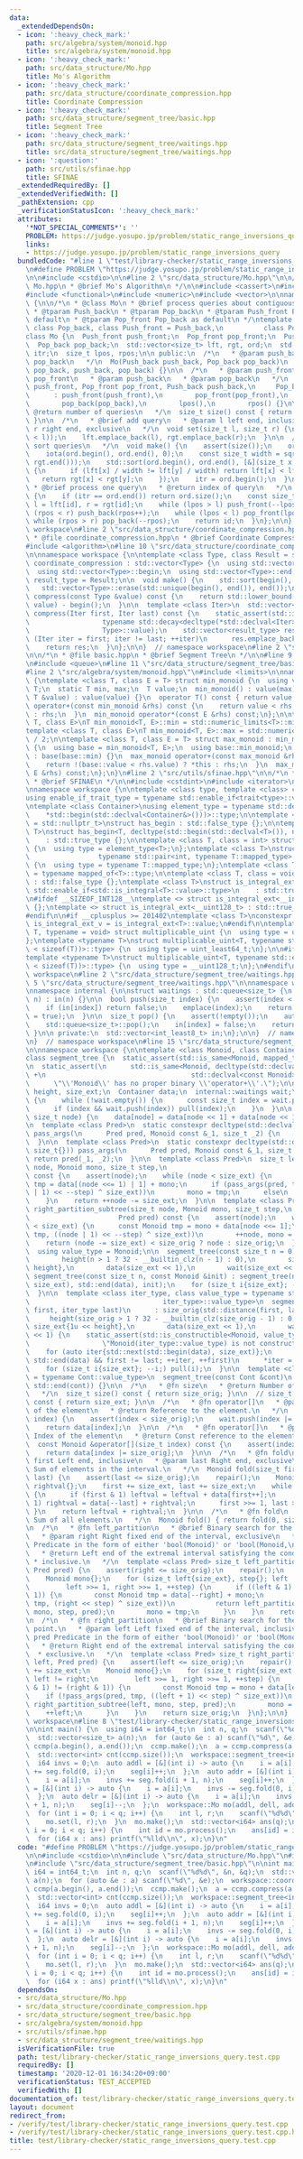 ```yaml
---
data:
  _extendedDependsOn:
  - icon: ':heavy_check_mark:'
    path: src/algebra/system/monoid.hpp
    title: src/algebra/system/monoid.hpp
  - icon: ':heavy_check_mark:'
    path: src/data_structure/Mo.hpp
    title: Mo's Algorithm
  - icon: ':heavy_check_mark:'
    path: src/data_structure/coordinate_compression.hpp
    title: Coordinate Compression
  - icon: ':heavy_check_mark:'
    path: src/data_structure/segment_tree/basic.hpp
    title: Segment Tree
  - icon: ':heavy_check_mark:'
    path: src/data_structure/segment_tree/waitings.hpp
    title: src/data_structure/segment_tree/waitings.hpp
  - icon: ':question:'
    path: src/utils/sfinae.hpp
    title: SFINAE
  _extendedRequiredBy: []
  _extendedVerifiedWith: []
  _pathExtension: cpp
  _verificationStatusIcon: ':heavy_check_mark:'
  attributes:
    '*NOT_SPECIAL_COMMENTS*': ''
    PROBLEM: https://judge.yosupo.jp/problem/static_range_inversions_query
    links:
    - https://judge.yosupo.jp/problem/static_range_inversions_query
  bundledCode: "#line 1 \"test/library-checker/static_range_inversions_query.test.cpp\"\
    \n#define PROBLEM \"https://judge.yosupo.jp/problem/static_range_inversions_query\"\
    \n\n#include <cstdio>\n\n#line 2 \"src/data_structure/Mo.hpp\"\n\n/*\n * @file\
    \ Mo.hpp\n * @brief Mo's Algorithm\n */\n\n#include <cassert>\n#include <cmath>\n\
    #include <functional>\n#include <numeric>\n#include <vector>\n\nnamespace workspace\
    \ {\n\n/*\n * @class Mo\n * @brief process queries about contiguous subarray\n\
    \ * @tparam Push_back\n * @tparam Pop_back\n * @tparam Push_front Push_back as\
    \ default\n * @tparam Pop_front Pop_back as default\n */\ntemplate <class Push_back,\
    \ class Pop_back, class Push_front = Push_back,\n          class Pop_front = Pop_back>\n\
    class Mo {\n  Push_front push_front;\n  Pop_front pop_front;\n  Push_back push_back;\n\
    \  Pop_back pop_back;\n  std::vector<size_t> lft, rgt, ord;\n  std::vector<size_t>::iterator\
    \ itr;\n  size_t lpos, rpos;\n\n public:\n  /*\n   * @param push_back\n   * @param\
    \ pop_back\n   */\n  Mo(Push_back push_back, Pop_back pop_back)\n      : Mo(push_back,\
    \ pop_back, push_back, pop_back) {}\n\n  /*\n   * @param push_front\n   * @param\
    \ pop_front\n   * @param push_back\n   * @param pop_back\n   */\n  Mo(Push_front\
    \ push_front, Pop_front pop_front, Push_back push_back,\n     Pop_back pop_back)\n\
    \      : push_front(push_front),\n        pop_front(pop_front),\n        push_back(push_back),\n\
    \        pop_back(pop_back),\n        lpos(),\n        rpos() {}\n\n  /*\n   *\
    \ @return number of queries\n   */\n  size_t size() const { return lft.size();\
    \ }\n\n  /*\n   * @brief add query\n   * @param l left end, inclusive\n   * @param\
    \ r right end, exclusive\n   */\n  void set(size_t l, size_t r) {\n    assert(!(r\
    \ < l));\n    lft.emplace_back(l), rgt.emplace_back(r);\n  }\n\n  /*\n   * @brief\
    \ sort queries\n   */\n  void make() {\n    assert(size());\n    ord.resize(size());\n\
    \    iota(ord.begin(), ord.end(), 0);\n    const size_t width = sqrt(*max_element(rgt.begin(),\
    \ rgt.end()));\n    std::sort(ord.begin(), ord.end(), [&](size_t x, size_t y)\
    \ {\n      if (lft[x] / width != lft[y] / width) return lft[x] < lft[y];\n   \
    \   return rgt[x] < rgt[y];\n    });\n    itr = ord.begin();\n  }\n\n  /*\n  \
    \ * @brief process one query\n   * @return index of query\n   */\n  size_t process()\
    \ {\n    if (itr == ord.end()) return ord.size();\n    const size_t id = *itr++,\
    \ l = lft[id], r = rgt[id];\n    while (lpos > l) push_front(--lpos);\n    while\
    \ (rpos < r) push_back(rpos++);\n    while (lpos < l) pop_front(lpos++);\n   \
    \ while (rpos > r) pop_back(--rpos);\n    return id;\n  }\n};\n\n}  // namespace\
    \ workspace\n#line 2 \"src/data_structure/coordinate_compression.hpp\"\n\n/*\n\
    \ * @file coordinate_compression.hpp\n * @brief Coordinate Compression\n */\n\n\
    #include <algorithm>\n#line 10 \"src/data_structure/coordinate_compression.hpp\"\
    \n\nnamespace workspace {\n\ntemplate <class Type, class Result = size_t>\nstruct\
    \ coordinate_compression : std::vector<Type> {\n  using std::vector<Type>::vector;\n\
    \  using std::vector<Type>::begin;\n  using std::vector<Type>::end;\n\n  using\
    \ result_type = Result;\n\n  void make() {\n    std::sort(begin(), end());\n \
    \   std::vector<Type>::erase(std::unique(begin(), end()), end());\n  }\n\n  result_type\
    \ compress(const Type &value) const {\n    return std::lower_bound(begin(), end(),\
    \ value) - begin();\n  }\n\n  template <class Iter>\n  std::vector<result_type>\
    \ compress(Iter first, Iter last) const {\n    static_assert(std::is_convertible<\n\
    \                  typename std::decay<decltype(*std::declval<Iter>())>::type,\n\
    \                  Type>::value);\n    std::vector<result_type> res;\n    for\
    \ (Iter iter = first; iter != last; ++iter)\n      res.emplace_back(compress(*iter));\n\
    \    return res;\n  }\n};\n\n}  // namespace workspace\n#line 2 \"src/data_structure/segment_tree/basic.hpp\"\
    \n\n/*\n * @file basic.hpp\n * @brief Segment Tree\n */\n\n#line 9 \"src/data_structure/segment_tree/basic.hpp\"\
    \n#include <queue>\n#line 11 \"src/data_structure/segment_tree/basic.hpp\"\n\n\
    #line 2 \"src/algebra/system/monoid.hpp\"\n#include <limits>\n\nnamespace workspace\
    \ {\ntemplate <class T, class E = T> struct min_monoid {\n  using value_type =\
    \ T;\n  static T min, max;\n  T value;\n  min_monoid() : value(max) {}\n  min_monoid(const\
    \ T &value) : value(value) {}\n  operator T() const { return value; }\n  min_monoid\
    \ operator+(const min_monoid &rhs) const {\n    return value < rhs.value ? *this\
    \ : rhs;\n  }\n  min_monoid operator*(const E &rhs) const;\n};\n\ntemplate <class\
    \ T, class E>\nT min_monoid<T, E>::min = std::numeric_limits<T>::min() / 2;\n\
    template <class T, class E>\nT min_monoid<T, E>::max = std::numeric_limits<T>::max()\
    \ / 2;\n\ntemplate <class T, class E = T> struct max_monoid : min_monoid<T, E>\
    \ {\n  using base = min_monoid<T, E>;\n  using base::min_monoid;\n  max_monoid()\
    \ : base(base::min) {}\n  max_monoid operator+(const max_monoid &rhs) const {\n\
    \    return !(base::value < rhs.value) ? *this : rhs;\n  }\n  max_monoid operator*(const\
    \ E &rhs) const;\n};\n}\n#line 2 \"src/utils/sfinae.hpp\"\n\n/*\n * @file sfinae.hpp\n\
    \ * @brief SFINAE\n */\n\n#include <cstdint>\n#include <iterator>\n#include <type_traits>\n\
    \nnamespace workspace {\n\ntemplate <class type, template <class> class trait>\n\
    using enable_if_trait_type = typename std::enable_if<trait<type>::value>::type;\n\
    \ntemplate <class Container>\nusing element_type = typename std::decay<decltype(\n\
    \    *std::begin(std::declval<Container&>()))>::type;\n\ntemplate <class T, class\
    \ = std::nullptr_t>\nstruct has_begin : std::false_type {};\n\ntemplate <class\
    \ T>\nstruct has_begin<T, decltype(std::begin(std::declval<T>()), nullptr)>\n\
    \    : std::true_type {};\n\ntemplate <class T, class = int> struct mapped_of\
    \ {\n  using type = element_type<T>;\n};\ntemplate <class T>\nstruct mapped_of<T,\n\
    \                 typename std::pair<int, typename T::mapped_type>::first_type>\
    \ {\n  using type = typename T::mapped_type;\n};\ntemplate <class T> using mapped_type\
    \ = typename mapped_of<T>::type;\n\ntemplate <class T, class = void> struct is_integral_ext\
    \ : std::false_type {};\ntemplate <class T>\nstruct is_integral_ext<\n    T, typename\
    \ std::enable_if<std::is_integral<T>::value>::type>\n    : std::true_type {};\n\
    \n#ifdef __SIZEOF_INT128__\ntemplate <> struct is_integral_ext<__int128_t> : std::true_type\
    \ {};\ntemplate <> struct is_integral_ext<__uint128_t> : std::true_type {};\n\
    #endif\n\n#if __cplusplus >= 201402\ntemplate <class T>\nconstexpr static bool\
    \ is_integral_ext_v = is_integral_ext<T>::value;\n#endif\n\ntemplate <typename\
    \ T, typename = void> struct multiplicable_uint {\n  using type = uint_least32_t;\n\
    };\ntemplate <typename T>\nstruct multiplicable_uint<T, typename std::enable_if<(2\
    \ < sizeof(T))>::type> {\n  using type = uint_least64_t;\n};\n\n#ifdef __SIZEOF_INT128__\n\
    template <typename T>\nstruct multiplicable_uint<T, typename std::enable_if<(4\
    \ < sizeof(T))>::type> {\n  using type = __uint128_t;\n};\n#endif\n\n}  // namespace\
    \ workspace\n#line 2 \"src/data_structure/segment_tree/waitings.hpp\"\n\n#line\
    \ 5 \"src/data_structure/segment_tree/waitings.hpp\"\n\nnamespace workspace {\n\
    \nnamespace internal {\n\nstruct waitings : std::queue<size_t> {\n  waitings(size_t\
    \ n) : in(n) {}\n\n  bool push(size_t index) {\n    assert(index < in.size());\n\
    \    if (in[index]) return false;\n    emplace(index);\n    return (in[index]\
    \ = true);\n  }\n\n  size_t pop() {\n    assert(!empty());\n    auto index = front();\n\
    \    std::queue<size_t>::pop();\n    in[index] = false;\n    return index;\n \
    \ }\n\n private:\n  std::vector<int_least8_t> in;\n};\n\n}  // namespace internal\n\
    \n}  // namespace workspace\n#line 15 \"src/data_structure/segment_tree/basic.hpp\"\
    \n\nnamespace workspace {\n\ntemplate <class Monoid, class Container = std::vector<Monoid>>\n\
    class segment_tree {\n  static_assert(std::is_same<Monoid, mapped_type<Container>>::value);\n\
    \n  static_assert(\n      std::is_same<Monoid, decltype(std::declval<const Monoid>()\
    \ +\n                                    std::declval<const Monoid>())>::value,\n\
    \      \"\\'Monoid\\' has no proper binary \\'operator+\\'.\");\n\n  size_t size_orig,\
    \ height, size_ext;\n  Container data;\n  internal::waitings wait;\n\n  void repair()\
    \ {\n    while (!wait.empty()) {\n      const size_t index = wait.pop() >> 1;\n\
    \      if (index && wait.push(index)) pull(index);\n    }\n  }\n\n  void pull(const\
    \ size_t node) {\n    data[node] = data[node << 1] + data[node << 1 | 1];\n  }\n\
    \n  template <class Pred>\n  static constexpr decltype(std::declval<Pred>()(Monoid{}))\
    \ pass_args(\n      Pred pred, Monoid const &_1, size_t _2) {\n    return pred(_1);\n\
    \  }\n\n  template <class Pred>\n  static constexpr decltype(std::declval<Pred>()(Monoid{},\
    \ size_t{})) pass_args(\n      Pred pred, Monoid const &_1, size_t _2) {\n   \
    \ return pred(_1, _2);\n  }\n\n  template <class Pred>\n  size_t left_partition_subtree(size_t\
    \ node, Monoid mono, size_t step,\n                                Pred pred)\
    \ const {\n    assert(node);\n    while (node < size_ext) {\n      const Monoid\
    \ tmp = data[(node <<= 1) | 1] + mono;\n      if (pass_args(pred, tmp, ((node\
    \ | 1) << --step) ^ size_ext))\n        mono = tmp;\n      else\n        ++node;\n\
    \    }\n    return ++node -= size_ext;\n  }\n\n  template <class Pred>\n  size_t\
    \ right_partition_subtree(size_t node, Monoid mono, size_t step,\n           \
    \                      Pred pred) const {\n    assert(node);\n    while (node\
    \ < size_ext) {\n      const Monoid tmp = mono + data[node <<= 1];\n      if (pass_args(pred,\
    \ tmp, ((node | 1) << --step) ^ size_ext))\n        ++node, mono = tmp;\n    }\n\
    \    return (node -= size_ext) < size_orig ? node : size_orig;\n  }\n\n public:\n\
    \  using value_type = Monoid;\n\n  segment_tree(const size_t n = 0)\n      : size_orig{n},\n\
    \        height(n > 1 ? 32 - __builtin_clz(n - 1) : 0),\n        size_ext{1u <<\
    \ height},\n        data(size_ext << 1),\n        wait(size_ext << 1) {}\n\n \
    \ segment_tree(const size_t n, const Monoid &init) : segment_tree(n) {\n    std::fill(std::next(std::begin(data),\
    \ size_ext), std::end(data), init);\n    for (size_t i{size_ext}; --i;) pull(i);\n\
    \  }\n\n  template <class iter_type, class value_type = typename std::iterator_traits<\n\
    \                                 iter_type>::value_type>\n  segment_tree(iter_type\
    \ first, iter_type last)\n      : size_orig(std::distance(first, last)),\n   \
    \     height(size_orig > 1 ? 32 - __builtin_clz(size_orig - 1) : 0),\n       \
    \ size_ext{1u << height},\n        data(size_ext << 1),\n        wait(size_ext\
    \ << 1) {\n    static_assert(std::is_constructible<Monoid, value_type>::value,\n\
    \                  \"Monoid(iter_type::value_type) is not constructible.\");\n\
    \    for (auto iter{std::next(std::begin(data), size_ext)};\n         iter !=\
    \ std::end(data) && first != last; ++iter, ++first)\n      *iter = Monoid{*first};\n\
    \    for (size_t i{size_ext}; --i;) pull(i);\n  }\n\n  template <class Cont, typename\
    \ = typename Cont::value_type>\n  segment_tree(const Cont &cont)\n      : segment_tree(std::begin(cont),\
    \ std::end(cont)) {}\n\n  /*\n   * @fn size\n   * @return Number of elements.\n\
    \   */\n  size_t size() const { return size_orig; }\n\n  // size_t capacity()\
    \ const { return size_ext; }\n\n  /*\n   * @fn operator[]\n   * @param index Index\
    \ of the element\n   * @return Reference to the element.\n   */\n  Monoid &operator[](size_t\
    \ index) {\n    assert(index < size_orig);\n    wait.push(index |= size_ext);\n\
    \    return data[index];\n  }\n\n  /*\n   * @fn operator[]\n   * @param index\
    \ Index of the element\n   * @return Const reference to the element.\n   */\n\
    \  const Monoid &operator[](size_t index) const {\n    assert(index < size_orig);\n\
    \    return data[index |= size_orig];\n  }\n\n  /*\n   * @fn fold\n   * @param\
    \ first Left end, inclusive\n   * @param last Right end, exclusive\n   * @return\
    \ Sum of elements in the interval.\n   */\n  Monoid fold(size_t first, size_t\
    \ last) {\n    assert(last <= size_orig);\n    repair();\n    Monoid leftval{},\
    \ rightval{};\n    first += size_ext, last += size_ext;\n    while (first < last)\
    \ {\n      if (first & 1) leftval = leftval + data[first++];\n      if (last &\
    \ 1) rightval = data[--last] + rightval;\n      first >>= 1, last >>= 1;\n   \
    \ }\n    return leftval + rightval;\n  }\n\n  /*\n   * @fn fold\n   * @return\
    \ Sum of all elements.\n   */\n  Monoid fold() { return fold(0, size_orig); }\n\
    \n  /*\n   * @fn left_partition\n   * @brief Binary search for the partition point.\n\
    \   * @param right Right fixed end of the interval, exclusive\n   * @param pred\
    \ Predicate in the form of either 'bool(Monoid)' or 'bool(Monoid,\n   * size_t)'\n\
    \   * @return Left end of the extremal interval satisfying the condition,\n  \
    \ * inclusive.\n   */\n  template <class Pred> size_t left_partition(size_t right,\
    \ Pred pred) {\n    assert(right <= size_orig);\n    repair();\n    right += size_ext;\n\
    \    Monoid mono{};\n    for (size_t left{size_ext}, step{}; left != right;\n\
    \         left >>= 1, right >>= 1, ++step) {\n      if ((left & 1) != (right &\
    \ 1)) {\n        const Monoid tmp = data[--right] + mono;\n        if (!pass_args(pred,\
    \ tmp, (right << step) ^ size_ext))\n          return left_partition_subtree(right,\
    \ mono, step, pred);\n        mono = tmp;\n      }\n    }\n    return 0;\n  }\n\
    \n  /*\n   * @fn right_partition\n   * @brief Binary search for the partition\
    \ point.\n   * @param left Left fixed end of the interval, inclusive\n   * @param\
    \ pred Predicate in the form of either 'bool(Monoid)' or 'bool(Monoid,\n   * size_t)'\n\
    \   * @return Right end of the extremal interval satisfying the condition,\n \
    \  * exclusive.\n   */\n  template <class Pred> size_t right_partition(size_t\
    \ left, Pred pred) {\n    assert(left <= size_orig);\n    repair();\n    left\
    \ += size_ext;\n    Monoid mono{};\n    for (size_t right{size_ext << 1}, step{};\
    \ left != right;\n         left >>= 1, right >>= 1, ++step) {\n      if ((left\
    \ & 1) != (right & 1)) {\n        const Monoid tmp = mono + data[left];\n    \
    \    if (!pass_args(pred, tmp, ((left + 1) << step) ^ size_ext))\n          return\
    \ right_partition_subtree(left, mono, step, pred);\n        mono = tmp;\n    \
    \    ++left;\n      }\n    }\n    return size_orig;\n  }\n};\n\n}  // namespace\
    \ workspace\n#line 8 \"test/library-checker/static_range_inversions_query.test.cpp\"\
    \n\nint main() {\n  using i64 = int64_t;\n  int n, q;\n  scanf(\"%d%d\", &n, &q);\n\
    \  std::vector<size_t> a(n);\n  for (auto &e : a) scanf(\"%d\", &e);\n  workspace::coordinate_compression<int>\
    \ ccmp(a.begin(), a.end());\n  ccmp.make();\n  a = ccmp.compress(a.begin(), a.end());\n\
    \  std::vector<int> cnt(ccmp.size());\n  workspace::segment_tree<int> seg(n);\n\
    \  i64 invs = 0;\n  auto addl = [&](int i) -> auto {\n    i = a[i];\n    invs\
    \ += seg.fold(0, i);\n    seg[i]++;\n  };\n  auto addr = [&](int i) -> auto {\n\
    \    i = a[i];\n    invs += seg.fold(i + 1, n);\n    seg[i]++;\n  };\n  auto dell\
    \ = [&](int i) -> auto {\n    i = a[i];\n    invs -= seg.fold(0, i);\n    seg[i]--;\n\
    \  };\n  auto delr = [&](int i) -> auto {\n    i = a[i];\n    invs -= seg.fold(i\
    \ + 1, n);\n    seg[i]--;\n  };\n  workspace::Mo mo(addl, dell, addr, delr);\n\
    \  for (int i = 0; i < q; i++) {\n    int l, r;\n    scanf(\"%d%d\", &l, &r);\n\
    \    mo.set(l, r);\n  }\n  mo.make();\n  std::vector<i64> ans(q);\n  for (int\
    \ i = 0; i < q; i++) {\n    int id = mo.process();\n    ans[id] = invs;\n  }\n\
    \  for (i64 x : ans) printf(\"%lld\\n\", x);\n}\n"
  code: "#define PROBLEM \"https://judge.yosupo.jp/problem/static_range_inversions_query\"\
    \n\n#include <cstdio>\n\n#include \"src/data_structure/Mo.hpp\"\n#include \"src/data_structure/coordinate_compression.hpp\"\
    \n#include \"src/data_structure/segment_tree/basic.hpp\"\n\nint main() {\n  using\
    \ i64 = int64_t;\n  int n, q;\n  scanf(\"%d%d\", &n, &q);\n  std::vector<size_t>\
    \ a(n);\n  for (auto &e : a) scanf(\"%d\", &e);\n  workspace::coordinate_compression<int>\
    \ ccmp(a.begin(), a.end());\n  ccmp.make();\n  a = ccmp.compress(a.begin(), a.end());\n\
    \  std::vector<int> cnt(ccmp.size());\n  workspace::segment_tree<int> seg(n);\n\
    \  i64 invs = 0;\n  auto addl = [&](int i) -> auto {\n    i = a[i];\n    invs\
    \ += seg.fold(0, i);\n    seg[i]++;\n  };\n  auto addr = [&](int i) -> auto {\n\
    \    i = a[i];\n    invs += seg.fold(i + 1, n);\n    seg[i]++;\n  };\n  auto dell\
    \ = [&](int i) -> auto {\n    i = a[i];\n    invs -= seg.fold(0, i);\n    seg[i]--;\n\
    \  };\n  auto delr = [&](int i) -> auto {\n    i = a[i];\n    invs -= seg.fold(i\
    \ + 1, n);\n    seg[i]--;\n  };\n  workspace::Mo mo(addl, dell, addr, delr);\n\
    \  for (int i = 0; i < q; i++) {\n    int l, r;\n    scanf(\"%d%d\", &l, &r);\n\
    \    mo.set(l, r);\n  }\n  mo.make();\n  std::vector<i64> ans(q);\n  for (int\
    \ i = 0; i < q; i++) {\n    int id = mo.process();\n    ans[id] = invs;\n  }\n\
    \  for (i64 x : ans) printf(\"%lld\\n\", x);\n}\n"
  dependsOn:
  - src/data_structure/Mo.hpp
  - src/data_structure/coordinate_compression.hpp
  - src/data_structure/segment_tree/basic.hpp
  - src/algebra/system/monoid.hpp
  - src/utils/sfinae.hpp
  - src/data_structure/segment_tree/waitings.hpp
  isVerificationFile: true
  path: test/library-checker/static_range_inversions_query.test.cpp
  requiredBy: []
  timestamp: '2020-12-01 16:34:20+09:00'
  verificationStatus: TEST_ACCEPTED
  verifiedWith: []
documentation_of: test/library-checker/static_range_inversions_query.test.cpp
layout: document
redirect_from:
- /verify/test/library-checker/static_range_inversions_query.test.cpp
- /verify/test/library-checker/static_range_inversions_query.test.cpp.html
title: test/library-checker/static_range_inversions_query.test.cpp
---
```

